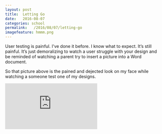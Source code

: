 ```yaml
---
layout: post
title:  Letting Go
date:   2016-08-07
categories: school
permalink:   /2016/08/07/letting-go
imagefeature: hmmm.png
---
```

User testing is painful. I've done it before. I know what to expect. It’s still painful. It’s just demoralizing to watch a user struggle with your design and be reminded of watching a parent try to insert a picture into a Word document.

So that picture above is the pained and dejected look on my face while watching a someone test one of my designs. 


<iframe src="https://www.youtube.com/embed/1tFDsL_mwBY" frameborder="0" allowfullscreen></iframe>
